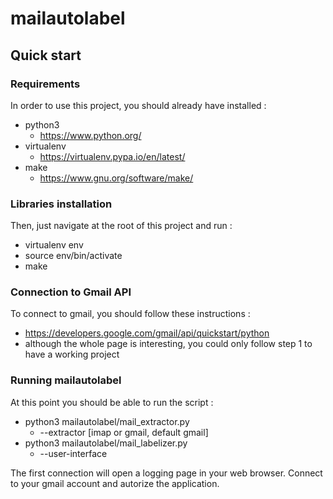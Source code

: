 # mailautolabel

## Quick start

### Requirements

In order to use this project, you should already have installed :
  - python3
    - https://www.python.org/
  - virtualenv
    - https://virtualenv.pypa.io/en/latest/
  - make
    - https://www.gnu.org/software/make/

### Libraries installation
Then, just navigate at the root of this project and run :
  - virtualenv env
  - source env/bin/activate
  - make

### Connection to Gmail API

To connect to gmail, you should follow these instructions :
  - https://developers.google.com/gmail/api/quickstart/python
  - although the whole page is interesting, you could only follow step 1 to have a working project

### Running mailautolabel

At this point you should be able to run the script :
  - python3 mailautolabel/mail_extractor.py
    - --extractor [imap or gmail, default gmail]
  - python3 mailautolabel/mail_labelizer.py
    - --user-interface

The first connection will open a logging page in your web browser. Connect to your gmail account and autorize the application.
